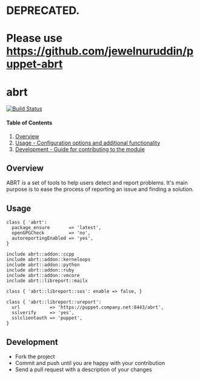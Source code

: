 
# DEPRECATED.
# Please use https://github.com/jewelnuruddin/puppet-abrt


# abrt
[![Build Status](https://travis-ci.org/cristifalcas/puppet-abrt.png?branch=master)](https://travis-ci.org/cristifalcas/puppet-abrt)

#### Table of Contents

1. [Overview](#overview)
2. [Usage - Configuration options and additional functionality](#usage)
3. [Development - Guide for contributing to the module](#development)

## Overview

ABRT is a set of tools to help users detect and report problems.
It's main purpose is to ease the process of reporting an issue and finding a solution.

## Usage

    class { 'abrt':
      package_ensure       => 'latest',
      openGPGCheck         => 'no',
      autoreportingEnabled => 'yes',
    }

    include abrt::addon::ccpp
    include abrt::addon::kerneloops
    include abrt::addon::python
    include abrt::addon::ruby
    include abrt::addon::vmcore
    include abrt::libreport::mailx

    class { 'abrt::libreport::sos': enable => false, }

    class { 'abrt::libreport::ureport':
      url           => 'https://puppet.company.net:8443/abrt',
      sslverify     => 'yes',
      sslclientauth => 'puppet',
    }

## Development

* Fork the project
* Commit and push until you are happy with your contribution
* Send a pull request with a description of your changes
